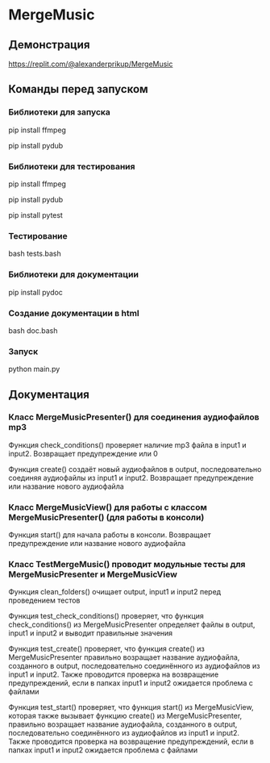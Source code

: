 # MergeMusic


## Демонстрация


https://replit.com/@alexanderprikup/MergeMusic


## Команды перед запуском


### Библиотеки для запуска


pip install ffmpeg


pip install pydub


### Библиотеки для тестирования

pip install ffmpeg


pip install pydub


pip install pytest

### Тестирование


bash tests.bash


### Библиотеки для документации


pip install pydoc


### Создание документации в html

bash doc.bash


### Запуск

python main.py


## Документация


### Класс MergeMusicPresenter() для соединения аудиофайлов mp3 

Функция check_conditions() проверяет наличие mp3 файла в input1 и input2.
Возвращает предупреждение или 0

Функция create() создаёт новый аудиофайлов в output, последовательно соединяя аудиофайлы из input1 и input2.
Возвращает предупреждение или название нового аудиофайла

### Класс MergeMusicView() для работы с классом MergeMusicPresenter() (для работы в консоли)

Функция start() для начала работы в консоли.
Возвращает предупреждение или название нового аудиофайла

### Класс TestMergeMusic() проводит модульные тесты для MergeMusicPresenter и MergeMusicView 

Функция clean_folders() очищает output, input1 и input2 перед проведением тестов

Функция test_check_conditions() проверяет, что функция check_conditions() из MergeMusicPresenter определяет файлы в output, input1 и input2 и выводит правильные значения

Функция test_create() проверяет, что функция create() из MergeMusicPresenter правильно возращает название аудиофайла, созданного в output, последовательно соединённого из аудиофайлов из input1 и input2.
Также проводится проверка на возвращение предупреждений, если в папках input1 и input2 ожидается проблема с файлами

Функция test_start() проверяет, что функция start() из MergeMusicView, которая также вызывает функцию create() из MergeMusicPresenter, правильно возращает название аудиофайла, созданного в output, последовательно соединённого из аудиофайлов из input1 и input2.
Также проводится проверка на возвращение предупреждений, если в папках input1 и input2 ожидается проблема с файлами